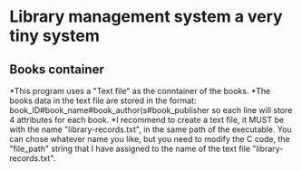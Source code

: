 # Library management system a very tiny system

## Books container 
*This program uses a "Text file" as the conntainer of the books.
*The books data in the text file are stored in the format:
        book_ID#book_name#book_author(s#book_publisher so each line will store 4 attributes for each book.
*I recommend to create a text file, it MUST be with the name "library-records.txt", in the same path of the executable. 
You can chose whatever name you like, 
but you need to modify the C code, the "file_path" string that I have assigned to the name of the text file "library-records.txt".
